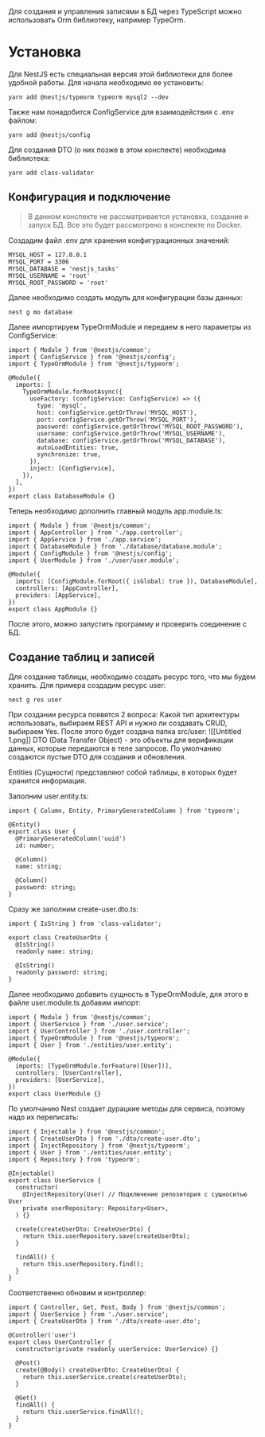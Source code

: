 Для создания и управления записями в БД через TypeScript можно использовать Orm библиотеку, например TypeOrm.
# Установка
Для NestJS есть специальная версия этой библиотеки для более удобной работы. Для начала необходимо ее установить:
```tsx
yarn add @nestjs/typeorm typeorm mysql2 --dev
```

Также нам понадобится ConfigService для взаимодействия с .env файлом:
```tsx
yarn add @nestjs/config
```

Для создания DTO (о них позже в этом конспекте) необходима библиотека:
```tsx
yarn add class-validator
```
## Конфигурация и подключение

> В данном конспекте не рассматривается установка, создание и запуск БД. Все это будет рассмотрено в конспекте по Docker.

Создадим файл .env для хранения конфигурационных значений:
```tsx
MYSQL_HOST = 127.0.0.1
MYSQL_PORT = 3306
MYSQL_DATABASE = 'nestjs_tasks'
MYSQL_USERNAME = 'root'
MYSQL_ROOT_PASSWORD = 'root'
```

Далее необходимо создать модуль для конфигурации базы данных:
```tsx
nest g mo database
```

Далее импортируем TypeOrmModule и передаем в него параметры из ConfigService:
```tsx
import { Module } from '@nestjs/common';
import { ConfigService } from '@nestjs/config';
import { TypeOrmModule } from '@nestjs/typeorm';

@Module({
  imports: [
    TypeOrmModule.forRootAsync({
      useFactory: (configService: ConfigService) => ({
        type: 'mysql',
        host: configService.getOrThrow('MYSQL_HOST'),
        port: configService.getOrThrow('MYSQL_PORT'),
        password: configService.getOrThrow('MYSQL_ROOT_PASSWORD'),
        username: configService.getOrThrow('MYSQL_USERNAME'),
        database: configService.getOrThrow('MYSQL_DATABASE'),
        autoLoadEntities: true,
        synchronize: true,
      }),
      inject: [ConfigService],
    }),
  ],
})
export class DatabaseModule {}

```

Теперь необходимо дополнить главный модуль app.module.ts:
```tsx
import { Module } from '@nestjs/common';
import { AppController } from './app.controller';
import { AppService } from './app.service';
import { DatabaseModule } from './database/database.module';
import { ConfigModule } from '@nestjs/config';
import { UserModule } from './user/user.module';

@Module({
  imports: [ConfigModule.forRoot({ isGlobal: true }), DatabaseModule],
  controllers: [AppController],
  providers: [AppService],
})
export class AppModule {}

```
После этого, можно запустить программу и проверить соединение с БД.
## Создание таблиц и записей
Для создание таблицы, необходимо создать ресурс того, что мы будем хранить. Для примера создадим ресурс user:
```tsx
nest g res user
```

При создании ресурса появятся 2 вопроса: Какой тип архитектуры использовать, выбираем REST API и нужно ли создавать CRUD, выбираем Yes.
После этого будет создана папка src/user:
![[Untitled 1.png]]
DTO (Data Transfer Object) - это объекты для верификации данных, которые передаются в теле запросов. По умолчанию создаются пустые DTO для создания и обновления.

Entities (Сущности) представляют собой таблицы, в которых будет хранится информация.

Заполним user.entity.ts:
```tsx
import { Column, Entity, PrimaryGeneratedColumn } from 'typeorm';

@Entity()
export class User {
  @PrimaryGeneratedColumn('uuid')
  id: number;

  @Column()
  name: string;

  @Column()
  password: string;
}

```

Сразу же заполним create-user.dto.ts:
```tsx
import { IsString } from 'class-validator';

export class CreateUserDto {
  @IsString()
  readonly name: string;

  @IsString()
  readonly password: string;
}

```

Далее необходимо добавить сущность в TypeOrmModule, для этого в файле user.module.ts добавим импорт:
```tsx
import { Module } from '@nestjs/common';
import { UserService } from './user.service';
import { UserController } from './user.controller';
import { TypeOrmModule } from '@nestjs/typeorm';
import { User } from './entities/user.entity';

@Module({
  imports: [TypeOrmModule.forFeature([User])],
  controllers: [UserController],
  providers: [UserService],
})
export class UserModule {}

```

По умолчанию Nest создает дурацкие методы для сервиса, поэтому надо их переписать:
```tsx
import { Injectable } from '@nestjs/common';
import { CreateUserDto } from './dto/create-user.dto';
import { InjectRepository } from '@nestjs/typeorm';
import { User } from './entities/user.entity';
import { Repository } from 'typeorm';

@Injectable()
export class UserService {
  constructor(
    @InjectRepository(User) // Подключение репозитория с сущноситью User
    private userRepository: Repository<User>,
  ) {}

  create(createUserDto: CreateUserDto) {
    return this.userRepository.save(createUserDto);
  }

  findAll() {
    return this.userRepository.find();
  }
}

```

Соответственно обновим и контроллер:
```tsx
import { Controller, Get, Post, Body } from '@nestjs/common';
import { UserService } from './user.service';
import { CreateUserDto } from './dto/create-user.dto';

@Controller('user')
export class UserController {
  constructor(private readonly userService: UserService) {}

  @Post()
  create(@Body() createUserDto: CreateUserDto) {
    return this.userService.create(createUserDto);
  }

  @Get()
  findAll() {
    return this.userService.findAll();
  }
}

```